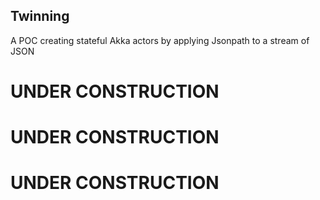Twinning
-------

A POC creating stateful Akka actors by applying Jsonpath to a stream of JSON


# UNDER CONSTRUCTION

# UNDER CONSTRUCTION

# UNDER CONSTRUCTION
